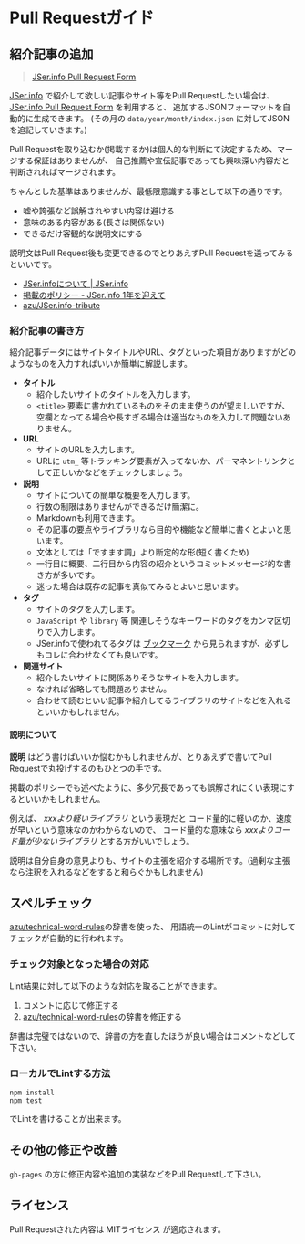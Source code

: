 # Pull Requestガイド

## 紹介記事の追加

> [JSer.info Pull Request Form](http://jser.info/JSer.info-tribute/ "JSer.info Pull Request Form")

[JSer.info](http://jser.info/ "JSer.info") で紹介して欲しい記事やサイト等をPull Requestしたい場合は、
[JSer.info Pull Request Form](http://jser.info/JSer.info-tribute/ "JSer.info Pull Request Form") を利用すると、
追加するJSONフォーマットを自動的に生成できます。 (その月の `data/year/month/index.json` に対してJSONを追記していきます。)


Pull Requestを取り込むか(掲載するか)は個人的な判断にて決定するため、マージする保証はありませんが、
自己推薦や宣伝記事であっても興味深い内容だと判断されればマージされます。

ちゃんとした基準はありませんが、最低限意識する事として以下の通りです。

* 嘘や誇張など誤解されやすい内容は避ける
* 意味のある内容がある(長さは関係ない)
* できるだけ客観的な説明文にする

説明文はPull Request後も変更できるのでとりあえずPull Requestを送ってみるといいです。

* [JSer.infoについて | JSer.info](http://jser.info/about "JSer.infoについて | JSer.info")
* [掲載のポリシー - JSer.info 1年を迎えて](http://azu.github.io/slide/offline_study/jser_info.html#slide6 "掲載のポリシー")
* [azu/JSer.info-tribute](https://github.com/azu/JSer.info-tribute/ "azu/JSer.info-tribute")

### 紹介記事の書き方

紹介記事データにはサイトタイトルやURL、タグといった項目がありますがどのようなものを入力すればいいか簡単に解説します。

* __タイトル__
    * 紹介したいサイトのタイトルを入力します。
    * `<title>` 要素に書かれているものをそのまま使うのが望ましいですが、空欄となってる場合や長すぎる場合は適当なものを入力して問題ないありません。
* __URL__
    * サイトのURLを入力します。
    * URLに `utm_` 等トラッキング要素が入ってないか、パーマネントリンクとして正しいかなどをチェックしましょう。
* __説明__
    * サイトについての簡単な概要を入力します。
    * 行数の制限はありませんができるだけ簡潔に。
    * Markdownも利用できます。
    * その記事の要点やライブラリなら目的や機能など簡単に書くとよいと思います。
    * 文体としては「ですます調」より断定的な形(短く書くため)
    * 一行目に概要、二行目から内容の紹介というコミットメッセージ的な書き方が多いです。
    * 迷った場合は既存の記事を真似てみるとよいと思います。
* __タグ__
    * サイトのタグを入力します。
    * `JavaScript` や `library` 等 関連しそうなキーワードのタグをカンマ区切りで入力します。
    * JSer.infoで使われてるタグは [ブックマーク](http://b.hatena.ne.jp/efcl/bookmark "ブックマーク") から見られますが、必ずしもコレに合わせなくても良いです。
* __関連サイト__
    * 紹介したいサイトに関係ありそうなサイトを入力します。
    * なければ省略しても問題ありません。
    * 合わせて読むといい記事や紹介してるライブラリのサイトなどを入れるといいかもしれません。

#### 説明について

__説明__ はどう書けばいいか悩むかもしれませんが、とりあえずで書いてPull Requestで丸投げするのもひとつの手です。

掲載のポリシーでも述べたように、多少冗長であっても誤解されにくい表現にするといいかもしれません。

例えば、 _xxxより軽いライブラリ_ という表現だと コード量的に軽いのか、速度が早いという意味なのかわからないので、
コード量的な意味なら _xxxよりコード量が少ないライブラリ_ とする方がいいでしょう。

説明は自分自身の意見よりも、サイトの主張を紹介する場所です。(過剰な主張なら注釈を入れるなどをすると和らぐかもしれません)

## スペルチェック

[azu/technical-word-rules](https://github.com/azu/technical-word-rules "azu/technical-word-rules")の辞書を使った、
用語統一のLintがコミットに対してチェックが自動的に行われます。

### チェック対象となった場合の対応

Lint結果に対して以下のような対応を取ることができます。

1. コメントに応じて修正する
2. [azu/technical-word-rules](https://github.com/azu/technical-word-rules "azu/technical-word-rules")の辞書を修正する

辞書は完璧ではないので、辞書の方を直したほうが良い場合はコメントなどして下さい。

### ローカルでLintする方法

```
npm install
npm test
```

でLintを書けることが出来ます。

## その他の修正や改善

`gh-pages` の方に修正内容や追加の実装などをPull Requestして下さい。

## ライセンス

Pull Requestされた内容は MITライセンス が適応されます。
